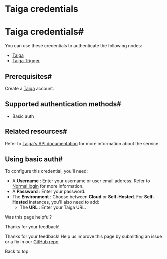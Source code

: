 # Taiga credentials

[ ](https://github.com/n8n-io/n8n-docs/edit/main/docs/integrations/builtin/credentials/taiga.md "Edit this page")

# Taiga credentials#

You can use these credentials to authenticate the following nodes:

  * [Taiga](../../app-nodes/n8n-nodes-base.taiga/)
  * [Taiga Trigger](../../trigger-nodes/n8n-nodes-base.taigatrigger/)



## Prerequisites#

Create a [Taiga](https://taiga.io/) account.

## Supported authentication methods#

  * Basic auth



## Related resources#

Refer to [Taiga's API documentation](https://docs.taiga.io/api.html) for more information about the service.

## Using basic auth#

To configure this credential, you'll need:

  * A **Username** : Enter your username or user email address. Refer to [Normal login](https://docs.taiga.io/api.html#auth-normal-login) for more information.
  * A **Password** : Enter your password.
  * The **Environment** : Choose between **Cloud** or **Self-Hosted**. For **Self-Hosted** instances, you'll also need to add:
    * The **URL** : Enter your Taiga URL.

Was this page helpful? 

Thanks for your feedback! 

Thanks for your feedback! Help us improve this page by submitting an issue or a fix in our [GitHub repo](https://github.com/n8n-io/n8n-docs). 

Back to top 
